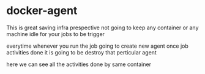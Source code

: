 # docker-agent

This is great saving infra prespective not going to keep any container or any machine idle 
for your jobs to be trigger 

everytime whenever you run the job going to create new agent once job activities done
it is going to be destroy that perticular agent 

here we can see all the activities done by same container
